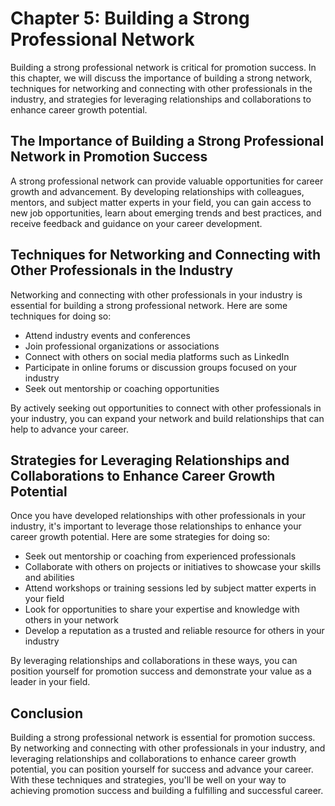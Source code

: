 Chapter 5: Building a Strong Professional Network
=================================================

Building a strong professional network is critical for promotion success. In this chapter, we will discuss the importance of building a strong network, techniques for networking and connecting with other professionals in the industry, and strategies for leveraging relationships and collaborations to enhance career growth potential.

The Importance of Building a Strong Professional Network in Promotion Success
-----------------------------------------------------------------------------

A strong professional network can provide valuable opportunities for career growth and advancement. By developing relationships with colleagues, mentors, and subject matter experts in your field, you can gain access to new job opportunities, learn about emerging trends and best practices, and receive feedback and guidance on your career development.

Techniques for Networking and Connecting with Other Professionals in the Industry
---------------------------------------------------------------------------------

Networking and connecting with other professionals in your industry is essential for building a strong professional network. Here are some techniques for doing so:

* Attend industry events and conferences
* Join professional organizations or associations
* Connect with others on social media platforms such as LinkedIn
* Participate in online forums or discussion groups focused on your industry
* Seek out mentorship or coaching opportunities

By actively seeking out opportunities to connect with other professionals in your industry, you can expand your network and build relationships that can help to advance your career.

Strategies for Leveraging Relationships and Collaborations to Enhance Career Growth Potential
---------------------------------------------------------------------------------------------

Once you have developed relationships with other professionals in your industry, it's important to leverage those relationships to enhance your career growth potential. Here are some strategies for doing so:

* Seek out mentorship or coaching from experienced professionals
* Collaborate with others on projects or initiatives to showcase your skills and abilities
* Attend workshops or training sessions led by subject matter experts in your field
* Look for opportunities to share your expertise and knowledge with others in your network
* Develop a reputation as a trusted and reliable resource for others in your industry

By leveraging relationships and collaborations in these ways, you can position yourself for promotion success and demonstrate your value as a leader in your field.

Conclusion
----------

Building a strong professional network is essential for promotion success. By networking and connecting with other professionals in your industry, and leveraging relationships and collaborations to enhance career growth potential, you can position yourself for success and advance your career. With these techniques and strategies, you'll be well on your way to achieving promotion success and building a fulfilling and successful career.
